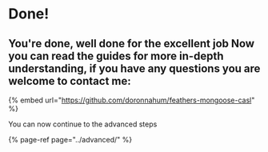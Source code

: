 # Done!

## You're done, well done for the excellent job Now you can read the guides for more in-depth understanding, if you have any questions you are welcome to contact me:

{% embed url="https://github.com/doronnahum/feathers-mongoose-casl" %}

You can now continue to the advanced steps

{% page-ref page="../advanced/" %}



